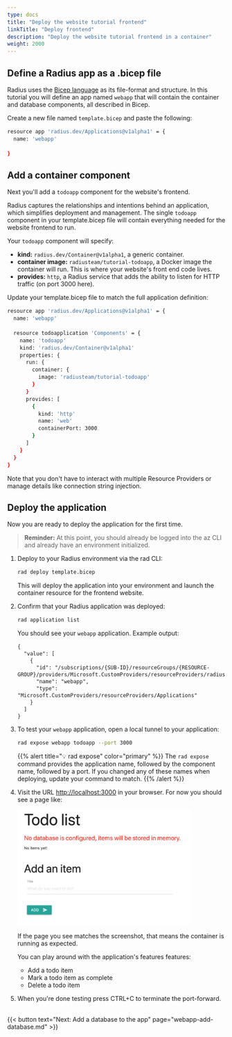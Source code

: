 ```yaml
---
type: docs
title: "Deploy the website tutorial frontend"
linkTitle: "Deploy frontend"
description: "Deploy the website tutorial frontend in a container"
weight: 2000
---
```



## Define a Radius app as a .bicep file

Radius uses the [Bicep language](https://docs.microsoft.com/en-us/azure/azure-resource-manager/templates/bicep-overview) as its file-format and structure. In this tutorial you will define an app named `webapp` that will contain the container and database components, all described in Bicep.

Create a new file named `template.bicep` and paste the following:

```sh
resource app 'radius.dev/Applications@v1alpha1' = {
  name: 'webapp'

}
```

## Add a container component 

Next you'll add a `todoapp` component for the website's frontend.

Radius captures the relationships and intentions behind an application, which simplifies deployment and management. The single `todoapp` component in your template.bicep file will contain everything needed for the website frontend to run. 

Your `todoapp` component will specify:  
- **kind:** `radius.dev/Container@v1alpha1`, a generic container. 
- **container image:** `radiusteam/tutorial-todoapp`, a Docker image the container will run. This is where your website's front end code lives. 
- **provides:** `http`, a Radius service that adds the ability to listen for HTTP traffic (on port 3000 here).




Update your template.bicep file to match the full application definition:

```sh
resource app 'radius.dev/Applications@v1alpha1' = {
  name: 'webapp'

  resource todoapplication 'Components' = {
    name: 'todoapp'
    kind: 'radius.dev/Container@v1alpha1'
    properties: {
      run: {
        container: {
          image: 'radiusteam/tutorial-todoapp'
        }
      }
      provides: [
        {
          kind: 'http'
          name: 'web'
          containerPort: 3000
        }
      ]
    }
  }
}
```

Note that you don't have to interact with multiple Resource Providers or manage details like connection string injection.   

## Deploy the application 

Now you are ready to deploy the application for the first time. 

> **Reminder:** At this point, you should already be logged into the az CLI and already have an environment initialized. 

1. Deploy to your Radius environment via the rad CLI:

   ```sh
   rad deploy template.bicep
   ```

   This will deploy the application into your environment and launch the container resource for the frontend website. 

1. Confirm that your Radius application was deployed:

   ```sh
   rad application list
   ```
   
   You should see your `webapp` application. Example output: 
   ```
   {
     "value": [
       {
         "id": "/subscriptions/{SUB-ID}/resourceGroups/{RESOURCE-GROUP}/providers/Microsoft.CustomProviders/resourceProviders/radius/Applications/webapp",
         "name": "webapp",
         "type": "Microsoft.CustomProviders/resourceProviders/Applications"
       }
     ]
   }
   ```

1. To test your `webapp` application, open a local tunnel to your application:

   ```sh
   rad expose webapp todoapp --port 3000
   ```

   {{% alert title="💡 rad expose" color="primary" %}}
   The `rad expose` command provides the application name, followed by the component name, followed by a port. If you changed any of these names when deploying, update your command to match.
   {{% /alert %}}

1. Visit the URL [http://localhost:3000](http://localhost:3000) in your browser. For now you should see a page like:

   <img src="todoapp-nodb.png" width="400" alt="screenshot of the todo application with no database">

   If the page you see matches the screenshot, that means the container is running as expected. 

   You can play around with the application's features features:
   - Add a todo item
   - Mark a todo item as complete
   - Delete a todo item

1. When you're done testing press CTRL+C to terminate the port-forward.

<br>{{< button text="Next: Add a database to the app" page="webapp-add-database.md" >}}
